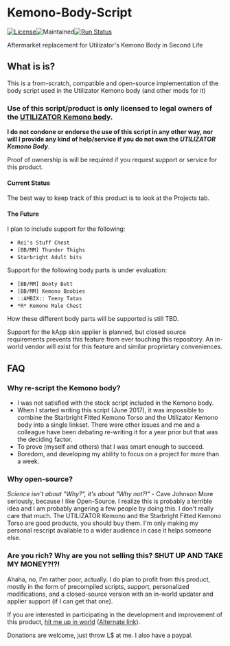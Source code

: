 # Kemono-Body-Script
[![License](https://img.shields.io/badge/license-AFPL-blue.svg)](https://tldrlegal.com/license/aladdin-free-public-license)![Maintained](https://img.shields.io/maintenance/yes/2018.svg)[![Run Status](https://api.shippable.com/projects/5bda840db0613c0700d5c8b6/badge?branch=master)](https://app.shippable.com/github/XenHat/Kemono-Body-Script/dashboard) 

Aftermarket replacement for Utilizator's Kemono Body in Second Life

## What is is?

This is a from-scratch, compatible and open-source implementation of the body script used in the Utilizator Kemono body (and other mods for it)

### Use of this script/product is only licensed to legal owners of the [UTILIZATOR Kemono body](https://marketplace.secondlife.com/p/UTILIZATOR-Kemono/6070005).

**I do not condone or endorse the use of this script in any other way, nor will I provide any kind of help/service if you do not own the *UTILIZATOR Kemono Body***.

Proof of ownership is will be required if you request support or service for this product.

#### Current Status
  
  The best way to keep track of this product is to look at the Projects tab.
 
#### The Future
  
  I plan to include support for the following:
  
  - `Rei's Stuff Chest`
  - `[BB/MM] Thunder Thighs`
  - `Starbright Adult bits`
  
  Support for the following body parts is under evaluation:
  
  - `[BB/MM] Booty Butt`
  - `[BB/MM] Kemono Boobies`
  - `::AMBIX:: Teeny Tatas`
  - `*R* Kemono Male Chest`
  
  How these different body parts will be supported is still TBD.

Support for the kApp skin applier is planned, but closed source requirements prevents this feature from ever touching this repository. An in-world vendor will exist for this feature and similar proprietary conveniences.

## FAQ

### Why re-script the Kemono body?

  - I was not satisfied with the stock script included in the Kemono body.
  - When I started writing this script (June 2017), it was impossible to combine the Starbright Fitted Kemono Torso and the Utilizator Kemono body into a single linkset. There were other issues and me and a colleague have been debating re-writing it for a year prior but that was the deciding factor.
  - To prove (myself and others) that I was smart enough to succeed.
  - Boredom, and developing my ability to focus on a project for more than a week.
  
### Why open-source?

*Science isn't about "Why?", it's about "Why not?!"* - Cave Johnson
More seriously, because I like Open-Source. I realize this is probably a terrible idea and I am probably angering a few people by doing this. I don't really care that much. The UTILIZATOR Kemono and the Starbright Fitted Kemono Torso are good products, you should buy them. I'm only making my personal rescript available to a wider audience in case it helps someone else.

### Are you rich? Why are you not selling this? SHUT UP AND TAKE MY MONEY?!?!

Ahaha, no, I'm rather poor, actually. I do plan to profit from this product, mostly in the form of precompiled scripts, support, personalized modifications, and a closed-source version with an in-world updater and applier support (if I can get that one).

If you are interested in participating in the development and improvement of this product, [hit me up in world](https://is.gd/xenhatslim) ([Alternate link](https://my.secondlife.com/xenhat.liamano)).

Donations are welcome, just throw L$ at me. I also have a paypal.
